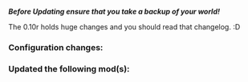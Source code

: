 ***Before Updating ensure that you take a backup of your world!***

The 0.10r holds huge changes and you should read that changelog. :D


### **__Configuration changes:__**


### **__Updated the following mod(s):__**
